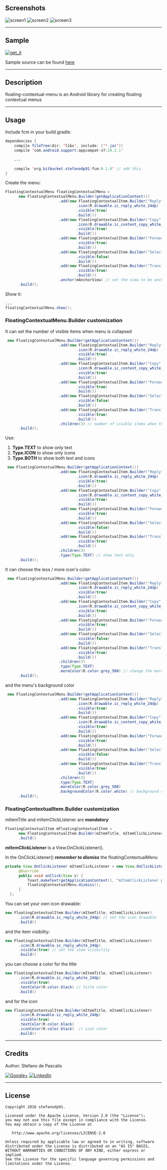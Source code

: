 ## Screenshots ##

![screen1](http://imagizer.imageshack.us/a/img921/8683/lfJ2uQ.gif "")
![screen2](http://imageshack.com/a/img921/3300/OHSSvm.gif "")
![screen3](http://imageshack.com/a/img924/3153/ZURfGu.gif "")

---


## Sample ##
[![get_it](http://evolvex.it/mobyx/images/nav/gplay-blk.png)](https://play.google.com/store/apps/details?id=org.bitbucket.stefanodp91.sample)

Sample source can be found [here](https://github.com/stefanodp91/fcm/tree/master/sample)

---


## Description ##

floating-contextual-menu is an Android library for creating floating contextual menus

---



## Usage ##

Include fcm in your build.gradle:

```Java
dependencies {
    compile fileTree(dir: 'libs', include: ['*.jar'])
    compile 'com.android.support:appcompat-v7:24.2.1'

    ...
    
    compile 'org.bitbucket.stefanodp91:fcm:0.1.0' // add this
}
```


Create the menu:

```Java
FloatingContextualMenu floatingContextualMenu = 
      new FloatingContextualMenu.Builder(getApplicationContext())
                        .add(new FloatingContextualItem.Builder("Reply", onReplyClickListener)
                                .icon(R.drawable.ic_reply_white_24dp)
                                .visible(true)
                                .build())
                        .add(new FloatingContextualItem.Builder("Copy", onCopyClickListener)
                                .icon(R.drawable.ic_content_copy_white_24dp)
                                .visible(true)
                                .build())
                        .add(new FloatingContextualItem.Builder("Forward", onForwardClickListener)
                                .visible(true)
                                .build())
                        .add(new FloatingContextualItem.Builder("Select all", onSelectAllClickListener)
                                .visible(false)
                                .build())
                        .add(new FloatingContextualItem.Builder("Translate", onTranslateClickListener)
                                .visible(true)
                                .build())
                        .anchor(mAnchorView) // set the view to be anchored
      .build();
```

Show it:
```Java
...
floatingContextualMenu.show();
```

### FloatingContextualMenu.Builder customization ###

It can set the number of visible items when menu is collapsed
```Java
 new FloatingContextualMenu.Builder(getApplicationContext())
                        .add(new FloatingContextualItem.Builder("Reply", onReplyClickListener)
                                .icon(R.drawable.ic_reply_white_24dp)
                                .visible(true)
                                .build())
                        .add(new FloatingContextualItem.Builder("Copy", onCopyClickListener)
                                .icon(R.drawable.ic_content_copy_white_24dp)
                                .visible(true)
                                .build())
                        .add(new FloatingContextualItem.Builder("Forward", onForwardClickListener)
                                .visible(true)
                                .build())
                        .add(new FloatingContextualItem.Builder("Select all", onSelectAllClickListener)
                                .visible(false)
                                .build())
                        .add(new FloatingContextualItem.Builder("Translate", onTranslateClickListener)
                                .visible(true)
                                .build())
                        .children(3) // number of visible items when the menu is collapsed
      .build();
```


Use:

1. **Type.TEXT** to show only text
2. **Type.ICON** to show only icons
3. **Type.BOTH** to show both text and icons


```Java
 new FloatingContextualMenu.Builder(getApplicationContext())
                        .add(new FloatingContextualItem.Builder("Reply", onReplyClickListener)
                                .icon(R.drawable.ic_reply_white_24dp)
                                .visible(true)
                                .build())
                        .add(new FloatingContextualItem.Builder("Copy", onCopyClickListener)
                                .icon(R.drawable.ic_content_copy_white_24dp)
                                .visible(true)
                                .build())
                        .add(new FloatingContextualItem.Builder("Forward", onForwardClickListener)
                                .visible(true)
                                .build())
                        .add(new FloatingContextualItem.Builder("Select all", onSelectAllClickListener)
                                .visible(false)
                                .build())
                        .add(new FloatingContextualItem.Builder("Translate", onTranslateClickListener)
                                .visible(true)
                                .build())
                        .children(3)
                        .type(Type.TEXT) // show text only
      .build();
```

It can choose the less / more icon's color:
```Java
 new FloatingContextualMenu.Builder(getApplicationContext())
                        .add(new FloatingContextualItem.Builder("Reply", onReplyClickListener)
                                .icon(R.drawable.ic_reply_white_24dp)
                                .visible(true)
                                .build())
                        .add(new FloatingContextualItem.Builder("Copy", onCopyClickListener)
                                .icon(R.drawable.ic_content_copy_white_24dp)
                                .visible(true)
                                .build())
                        .add(new FloatingContextualItem.Builder("Forward", onForwardClickListener)
                                .visible(true)
                                .build())
                        .add(new FloatingContextualItem.Builder("Select all", onSelectAllClickListener)
                                .visible(false)
                                .build())
                        .add(new FloatingContextualItem.Builder("Translate", onTranslateClickListener)
                                .visible(true)
                                .build())
                        .children(3)
                        .type(Type.TEXT)
                        .moreColor(R.color.grey_500) // change the more / less icon color
      .build();
```

and the menu's background color
```Java
 new FloatingContextualMenu.Builder(getApplicationContext())
                        .add(new FloatingContextualItem.Builder("Reply", onReplyClickListener)
                                .icon(R.drawable.ic_reply_white_24dp)
                                .visible(true)
                                .build())
                        .add(new FloatingContextualItem.Builder("Copy", onCopyClickListener)
                                .icon(R.drawable.ic_content_copy_white_24dp)
                                .visible(true)
                                .build())
                        .add(new FloatingContextualItem.Builder("Forward", onForwardClickListener)
                                .visible(true)
                                .build())
                        .add(new FloatingContextualItem.Builder("Select all", onSelectAllClickListener)
                                .visible(false)
                                .build())
                        .add(new FloatingContextualItem.Builder("Translate", onTranslateClickListener)
                                .visible(true)
                                .build())
                        .children(3)
                        .type(Type.TEXT)
                        .moreColor(R.color.grey_500) 
                        .backgroundColor(R.color.white) // background color
      .build();
```
 
### FloatingContextualItem.Builder customization ###

mItemTitle and mItemClickListener are ***mandatory***

```Java
FloatingContextualItem mFloatingContextualItem = 
      new FloatingContextualItem.Builder(mItemTitle, mItemClickListener)
      .build()
```

***mItemClickListener*** is a View.OnClickListener().

In the OnClickListener()  ***remember to dismiss*** the floatingContextualMenu

```Java
private View.OnClickListener mItemClickListener = new View.OnClickListener() {
      @Override
      public void onClick(View v) {
          Toast.makeText(getApplicationContext(), "mItemClickListener pressed", Toast.LENGTH_SHORT).show();
          floatingContextualMenu.dismiss();
      }
  };
```

You can set your own icon drawable:
```Java
new FloatingContextualItem.Builder(mItemTitle, mItemClickListener)
      .icon(R.drawable.ic_reply_white_24dp) // set the icon drawable
      .build()
```

and the item visibility:
```Java
new FloatingContextualItem.Builder(mItemTitle, mItemClickListener)
      .icon(R.drawable.ic_reply_white_24dp)
      .visible(true) // set the item visibility
      .build()
```

you can choose a color for the title
```Java
new FloatingContextualItem.Builder(mItemTitle, mItemClickListener)
      .icon(R.drawable.ic_reply_white_24dp)
      .visible(true) 
      .textColor(R.color.black) // title color
      .build()
```

and for the icon
```Java
new FloatingContextualItem.Builder(mItemTitle, mItemClickListener)
      .icon(R.drawable.ic_reply_white_24dp)
      .visible(true) 
      .textColor(R.color.black) 
      .iconColor(R.color.black)  // icon color
      .build()
```
---

## Credits ##
Author: Stefano de Pascalis
[](https://it.linkedin.com/in/stefano-de-pascalis-1b51aa6a)

[![Google+](https://upload.wikimedia.org/wikipedia/commons/thumb/4/49/Antu_googleplus.svg/72px-Antu_googleplus.svg.png)](https://plus.google.com/u/1/+StefanoDePascalis)
[![LinkedIn](https://tks.com.au/Images/Home/LinkedIn.png)](https://it.linkedin.com/in/stefano-de-pascalis-1b51aa6a)

---

## License ##
    Copyright 2016 stefanodp91.

    Licensed under the Apache License, Version 2.0 (the "License");
    you may not use this file except in compliance with the License.
    You may obtain a copy of the License at

       http://www.apache.org/licenses/LICENSE-2.0

    Unless required by applicable law or agreed to in writing, software
    distributed under the License is distributed on an "AS IS" BASIS,
    WITHOUT WARRANTIES OR CONDITIONS OF ANY KIND, either express or implied.
    See the License for the specific language governing permissions and
    limitations under the License.
